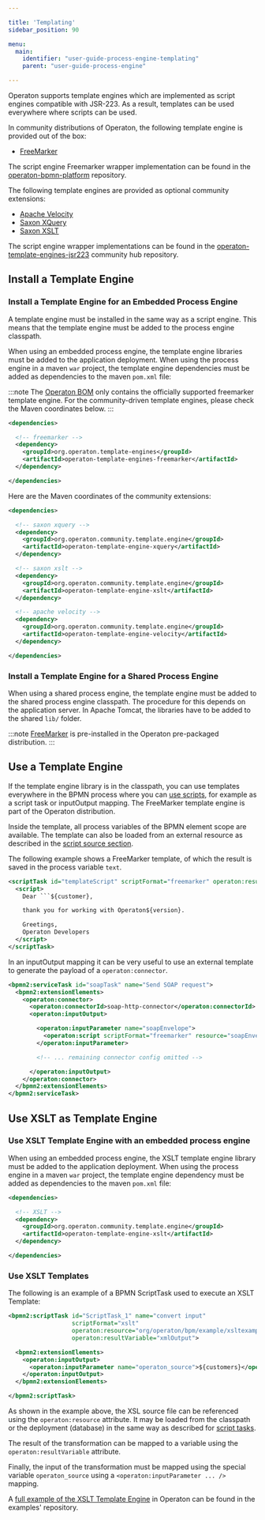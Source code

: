 ```yaml
---

title: 'Templating'
sidebar_position: 90

menu:
  main:
    identifier: "user-guide-process-engine-templating"
    parent: "user-guide-process-engine"

---
```



Operaton supports template engines which are implemented as script engines compatible with
JSR-223. As a result, templates can be used everywhere where scripts can be used.

In community distributions of Operaton, the following template engine is provided out of the
box:

* [FreeMarker][freemarker]

The script engine Freemarker wrapper implementation can be found in the
[operaton-bpmn-platform](https://github.com/operaton/operaton/tree/master/freemarker-template-engine) repository.

The following template engines are provided as optional community extensions:

* [Apache Velocity][velocity]
* [Saxon XQuery](https://www.saxonica.com/html/documentation12/using-xquery/)
* [Saxon XSLT](https://www.saxonica.com/html/documentation12/using-xsl/)

The script engine wrapper implementations can be found in the
[operaton-template-engines-jsr223][operaton-template-engines-jsr223] community hub repository.

## Install a Template Engine

### Install a Template Engine for an Embedded Process Engine

A template engine must be installed in the same way as a script engine. This means that the template
engine must be added to the process engine classpath.

When using an embedded process engine, the template engine libraries must be added to the
application deployment. When using the process engine in a maven `war` project, the template engine
dependencies must be added as dependencies to the maven `pom.xml` file:

:::note
  The [Operaton BOM](/get-started/apache-maven/) only contains the officially supported freemarker template engine.
  For the community-driven template engines, please check the Maven coordinates below.
:::

```xml
<dependencies>

  <!-- freemarker -->
  <dependency>
    <groupId>org.operaton.template-engines</groupId>
    <artifactId>operaton-template-engines-freemarker</artifactId>
  </dependency>

</dependencies>
```

Here are the Maven coordinates of the community extensions:

```xml
<dependencies>

  <!-- saxon xquery -->
  <dependency>
    <groupId>org.operaton.community.template.engine</groupId>
    <artifactId>operaton-template-engine-xquery</artifactId>
  </dependency>

  <!-- saxon xslt -->
  <dependency>
    <groupId>org.operaton.community.template.engine</groupId>
    <artifactId>operaton-template-engine-xslt</artifactId>
  </dependency>

  <!-- apache velocity -->
  <dependency>
    <groupId>org.operaton.community.template.engine</groupId>
    <artifactId>operaton-template-engine-velocity</artifactId>
  </dependency>

</dependencies>
```


### Install a Template Engine for a Shared Process Engine

When using a shared process engine, the template engine must be added to the shared process engine
classpath. The procedure for this depends on the application server. In Apache Tomcat, the
libraries have to be added to the shared `lib/` folder.

:::note
  [FreeMarker](http://freemarker.org/) is pre-installed in the Operaton pre-packaged distribution.
:::


## Use a Template Engine

If the template engine library is in the classpath, you can use templates everywhere in the BPMN
process where you can [use scripts][use-scripts], for example as a script task or inputOutput mapping.
The FreeMarker template engine is part of the Operaton distribution.

Inside the template, all process variables of the BPMN element scope are available. The
template can also be loaded from an external resource as described in the [script source
section][script-source].

The following example shows a FreeMarker template, of which the result is saved in the process variable
`text`.

```xml
<scriptTask id="templateScript" scriptFormat="freemarker" operaton:resultVariable="text">
  <script>
    Dear ```${customer},

    thank you for working with Operaton${version}.

    Greetings,
    Operaton Developers
  </script>
</scriptTask>
```

In an inputOutput mapping it can be very useful to use an external template to generate the
payload of a `operaton:connector`.

```xml
<bpmn2:serviceTask id="soapTask" name="Send SOAP request">
  <bpmn2:extensionElements>
    <operaton:connector>
      <operaton:connectorId>soap-http-connector</operaton:connectorId>
      <operaton:inputOutput>

        <operaton:inputParameter name="soapEnvelope">
          <operaton:script scriptFormat="freemarker" resource="soapEnvelope.ftl" />
        </operaton:inputParameter>

        <!-- ... remaining connector config omitted -->

      </operaton:inputOutput>
    </operaton:connector>
  </bpmn2:extensionElements>
</bpmn2:serviceTask>
```

## Use XSLT as Template Engine

### Use XSLT Template Engine with an embedded process engine

When using an embedded process engine, the XSLT template engine library must be added to the
application deployment. When using the process engine in a maven `war` project, the template engine
dependency must be added as dependencies to the maven `pom.xml` file:

```xml
<dependencies>

  <!-- XSLT -->
  <dependency>
    <groupId>org.operaton.community.template.engine</groupId>
    <artifactId>operaton-template-engine-xslt</artifactId>
  </dependency>

</dependencies>
```

### Use XSLT Templates

The following is an example of a BPMN ScriptTask used to execute an XSLT Template:

```xml
<bpmn2:scriptTask id="ScriptTask_1" name="convert input"
                  scriptFormat="xslt"
                  operaton:resource="org/operaton/bpm/example/xsltexample/example.xsl"
                  operaton:resultVariable="xmlOutput">

  <bpmn2:extensionElements>
    <operaton:inputOutput>
      <operaton:inputParameter name="operaton_source">${customers}</operaton:inputParameter>
    </operaton:inputOutput>
  </bpmn2:extensionElements>

</bpmn2:scriptTask>
```

As shown in the example above, the XSL source file can be referenced using the `operaton:resource`
attribute. It may be loaded from the classpath or the deployment (database) in the same way as
described for [script tasks][script-source].

The result of the transformation can be mapped to a variable using the `operaton:resultVariable`
attribute.

Finally, the input of the transformation must be mapped using the special variable `operaton_source`
using a `<operaton:inputParameter ... />` mapping.

A [full example of the XSLT Template Engine][xslt-example] in Operaton can be found in the
examples' repository.


[freemarker]: http://freemarker.org/
[velocity]: http://velocity.apache.org/
[operaton-template-engines-jsr223]: https://github.com/operaton-community-hub/operaton-template-engines-jsr223
[use-scripts]: ../process-engine/scripting.md
[script-source]: ../process-engine/scripting.md#script-source
[xslt-example]: https://github.com/operaton/operaton-bpm-examples/tree/master/scripttask/xslt-scripttask
